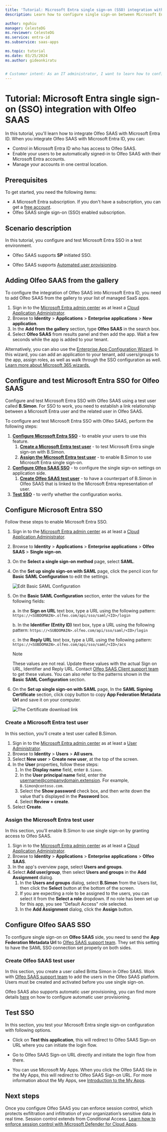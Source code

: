 ```yaml
---
title: 'Tutorial: Microsoft Entra single sign-on (SSO) integration with Olfeo SAAS'
description: Learn how to configure single sign-on between Microsoft Entra ID and Olfeo SAAS.

author: nguhiu
manager: CelesteDG
ms.reviewer: CelesteDG
ms.service: entra-id
ms.subservice: saas-apps

ms.topic: tutorial
ms.date: 03/25/2024
ms.author: gideonkiratu


# Customer intent: As an IT administrator, I want to learn how to configure single sign-on between Microsoft Entra ID and Olfeo SAAS so that I can control who has access to Olfeo SAAS, enable automatic sign-in with Microsoft Entra accounts, and manage my accounts in one central location.
---
```


# Tutorial: Microsoft Entra single sign-on (SSO) integration with Olfeo SAAS

In this tutorial, you'll learn how to integrate Olfeo SAAS with Microsoft Entra ID. When you integrate Olfeo SAAS with Microsoft Entra ID, you can:

* Control in Microsoft Entra ID who has access to Olfeo SAAS.
* Enable your users to be automatically signed-in to Olfeo SAAS with their Microsoft Entra accounts.
* Manage your accounts in one central location.

## Prerequisites

To get started, you need the following items:

* A Microsoft Entra subscription. If you don't have a subscription, you can get a [free account](https://azure.microsoft.com/free/).
* Olfeo SAAS single sign-on (SSO) enabled subscription.

## Scenario description

In this tutorial, you configure and test Microsoft Entra SSO in a test environment.

* Olfeo SAAS supports **SP** initiated SSO.

* Olfeo SAAS supports [Automated user provisioning](olfeo-saas-provisioning-tutorial.md).

## Adding Olfeo SAAS from the gallery

To configure the integration of Olfeo SAAS into Microsoft Entra ID, you need to add Olfeo SAAS from the gallery to your list of managed SaaS apps.

1. Sign in to the [Microsoft Entra admin center](https://entra.microsoft.com) as at least a [Cloud Application Administrator](~/identity/role-based-access-control/permissions-reference.md#cloud-application-administrator).
1. Browse to **Identity** > **Applications** > **Enterprise applications** > **New application**.
1. In the **Add from the gallery** section, type **Olfeo SAAS** in the search box.
1. Select **Olfeo SAAS** from results panel and then add the app. Wait a few seconds while the app is added to your tenant.

 Alternatively, you can also use the [Enterprise App Configuration Wizard](https://portal.office.com/AdminPortal/home?Q=Docs#/azureadappintegration). In this wizard, you can add an application to your tenant, add users/groups to the app, assign roles, as well as walk through the SSO configuration as well. [Learn more about Microsoft 365 wizards.](/microsoft-365/admin/misc/azure-ad-setup-guides)

<a name='configure-and-test-azure-ad-sso-for-olfeo-saas'></a>

## Configure and test Microsoft Entra SSO for Olfeo SAAS

Configure and test Microsoft Entra SSO with Olfeo SAAS using a test user called **B.Simon**. For SSO to work, you need to establish a link relationship between a Microsoft Entra user and the related user in Olfeo SAAS.

To configure and test Microsoft Entra SSO with Olfeo SAAS, perform the following steps:

1. **[Configure Microsoft Entra SSO](#configure-azure-ad-sso)** - to enable your users to use this feature.
    1. **[Create a Microsoft Entra test user](#create-an-azure-ad-test-user)** - to test Microsoft Entra single sign-on with B.Simon.
    1. **[Assign the Microsoft Entra test user](#assign-the-azure-ad-test-user)** - to enable B.Simon to use Microsoft Entra single sign-on.
1. **[Configure Olfeo SAAS SSO](#configure-olfeo-saas-sso)** - to configure the single sign-on settings on application side.
    1. **[Create Olfeo SAAS test user](#create-olfeo-saas-test-user)** - to have a counterpart of B.Simon in Olfeo SAAS that is linked to the Microsoft Entra representation of user.
1. **[Test SSO](#test-sso)** - to verify whether the configuration works.

<a name='configure-azure-ad-sso'></a>

## Configure Microsoft Entra SSO

Follow these steps to enable Microsoft Entra SSO.

1. Sign in to the [Microsoft Entra admin center](https://entra.microsoft.com) as at least a [Cloud Application Administrator](~/identity/role-based-access-control/permissions-reference.md#cloud-application-administrator).
1. Browse to **Identity** > **Applications** > **Enterprise applications** > **Olfeo SAAS** > **Single sign-on**.
1. On the **Select a single sign-on method** page, select **SAML**.
1. On the **Set up single sign-on with SAML** page, click the pencil icon for **Basic SAML Configuration** to edit the settings.

   ![Edit Basic SAML Configuration](common/edit-urls.png)

1. On the **Basic SAML Configuration** section, enter the values for the following fields:

	a. In the **Sign on URL** text box, type a URL using the following pattern:
    `https://<SUBDOMAIN>.olfeo.com/api/sso/saml/<ID>/login`

    b. In the **Identifier (Entity ID)** text box, type a URL using the following pattern:
    `https://<SUBDOMAIN>.olfeo.com/api/sso/saml/<ID>/login`

    c. In the **Reply URL** text box, type a URL using the following pattern:
    `https://<SUBDOMAIN>.olfeo.com/api/sso/saml/<ID>/acs`

	> [!NOTE]
	> These values are not real. Update these values with the actual Sign on URL, Identifier and Reply URL. Contact [Olfeo SAAS Client support team](mailto:equipe-rd@olfeo.com) to get these values. You can also refer to the patterns shown in the **Basic SAML Configuration** section.

1. On the **Set up single sign-on with SAML** page, In the **SAML Signing Certificate** section, click copy button to copy **App Federation Metadata Url** and save it on your computer.

	![The Certificate download link](common/copy-metadataurl.png)

<a name='create-an-azure-ad-test-user'></a>

### Create a Microsoft Entra test user

In this section, you'll create a test user called B.Simon.

1. Sign in to the [Microsoft Entra admin center](https://entra.microsoft.com) as at least a [User Administrator](~/identity/role-based-access-control/permissions-reference.md#user-administrator).
1. Browse to **Identity** > **Users** > **All users**.
1. Select **New user** > **Create new user**, at the top of the screen.
1. In the **User** properties, follow these steps:
   1. In the **Display name** field, enter `B.Simon`.  
   1. In the **User principal name** field, enter the username@companydomain.extension. For example, `B.Simon@contoso.com`.
   1. Select the **Show password** check box, and then write down the value that's displayed in the **Password** box.
   1. Select **Review + create**.
1. Select **Create**.

<a name='assign-the-azure-ad-test-user'></a>

### Assign the Microsoft Entra test user

In this section, you'll enable B.Simon to use single sign-on by granting access to Olfeo SAAS.

1. Sign in to the [Microsoft Entra admin center](https://entra.microsoft.com) as at least a [Cloud Application Administrator](~/identity/role-based-access-control/permissions-reference.md#cloud-application-administrator).
1. Browse to **Identity** > **Applications** > **Enterprise applications** > **Olfeo SAAS**.
1. In the app's overview page, select **Users and groups**.
1. Select **Add user/group**, then select **Users and groups** in the **Add Assignment** dialog.
   1. In the **Users and groups** dialog, select **B.Simon** from the Users list, then click the **Select** button at the bottom of the screen.
   1. If you are expecting a role to be assigned to the users, you can select it from the **Select a role** dropdown. If no role has been set up for this app, you see "Default Access" role selected.
   1. In the **Add Assignment** dialog, click the **Assign** button.

## Configure Olfeo SAAS SSO

To configure single sign-on on **Olfeo SAAS** side, you need to send the **App Federation Metadata Url** to [Olfeo SAAS support team](mailto:equipe-rd@olfeo.com). They set this setting to have the SAML SSO connection set properly on both sides.

### Create Olfeo SAAS test user

In this section, you create a user called Britta Simon in Olfeo SAAS. Work with [Olfeo SAAS support team](mailto:equipe-rd@olfeo.com) to add the users in the Olfeo SAAS platform. Users must be created and activated before you use single sign-on.

Olfeo SAAS also supports automatic user provisioning, you can find more details [here](./olfeo-saas-provisioning-tutorial.md) on how to configure automatic user provisioning.

## Test SSO 

In this section, you test your Microsoft Entra single sign-on configuration with following options. 

* Click on **Test this application**, this will redirect to Olfeo SAAS Sign-on URL where you can initiate the login flow. 

* Go to Olfeo SAAS Sign-on URL directly and initiate the login flow from there.

* You can use Microsoft My Apps. When you click the Olfeo SAAS tile in the My Apps, this will redirect to Olfeo SAAS Sign-on URL. For more information about the My Apps, see [Introduction to the My Apps](https://support.microsoft.com/account-billing/sign-in-and-start-apps-from-the-my-apps-portal-2f3b1bae-0e5a-4a86-a33e-876fbd2a4510).

## Next steps

Once you configure Olfeo SAAS you can enforce session control, which protects exfiltration and infiltration of your organization’s sensitive data in real time. Session control extends from Conditional Access. [Learn how to enforce session control with Microsoft Defender for Cloud Apps](/cloud-app-security/proxy-deployment-any-app).
